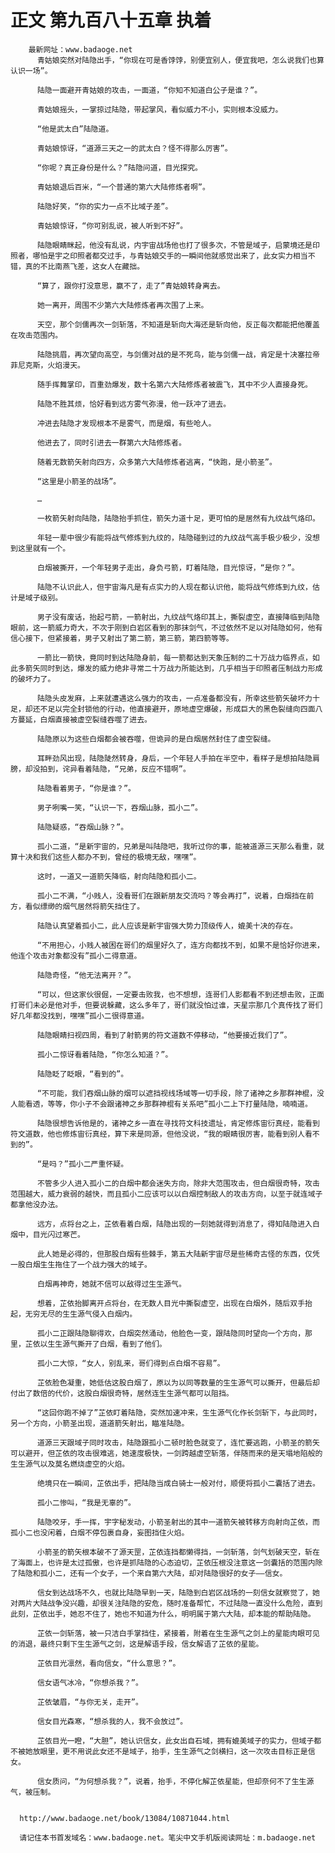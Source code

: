 # 正文 第九百八十五章 执着
        最新网址：www.badaoge.net
          青姑娘突然对陆隐出手，“你现在可是香饽饽，别便宜别人，便宜我吧，怎么说我们也算认识一场”。
      
          陆隐一面避开青姑娘的攻击，一面道，“你知不知道白公子是谁？”。
      
          青姑娘摇头，一掌掠过陆隐，带起掌风，看似威力不小，实则根本没威力。
      
          “他是武太白”陆隐道。
      
          青姑娘惊讶，“道源三天之一的武太白？怪不得那么厉害”。
      
          “你呢？真正身份是什么？”陆隐问道，目光探究。
      
          青姑娘退后百米，“一个普通的第六大陆修炼者啊”。
      
          陆隐好笑，“你的实力一点不比域子差”。
      
          青姑娘惊讶，“你可别乱说，被人听到不好”。
      
          陆隐眼睛眯起，他没有乱说，内宇宙战场他也打了很多次，不管是域子，启蒙境还是印照者，哪怕是宇之印照者都交过手，与青姑娘交手的一瞬间他就感觉出来了，此女实力相当不错，真的不比南燕飞差，这女人在藏拙。
      
          “算了，跟你打没意思，赢不了，走了”青姑娘转身离去。
      
          她一离开，周围不少第六大陆修炼者再次围了上来。
      
          天空，那个剑儒再次一剑斩落，不知道是斩向大海还是斩向他，反正每次都能把他覆盖在攻击范围内。
      
          陆隐挑眉，再次望向高空，与剑儒对战的是不死鸟，能与剑儒一战，肯定是十决塞拉帝菲尼克斯，火焰漫天。
      
          随手挥舞掌印，百重劲爆发，数十名第六大陆修炼者被震飞，其中不少人直接身死。
      
          陆隐不胜其烦，恰好看到远方雾气弥漫，他一跃冲了进去。
      
          冲进去陆隐才发现根本不是雾气，而是烟，有些呛人。
      
          他进去了，同时引进去一群第六大陆修炼者。
      
          随着无数箭矢射向四方，众多第六大陆修炼者逃离，“快跑，是小箭圣”。
      
          “这里是小箭圣的战场”。
      
          …
      
          一枚箭矢射向陆隐，陆隐抬手抓住，箭矢力道十足，更可怕的是居然有九纹战气烙印。
      
          年轻一辈中很少有能将战气修炼到九纹的，陆隐碰到过的九纹战气高手极少极少，没想到这里就有一个。
      
          白烟被撕开，一个年轻男子走出，身负弓箭，盯着陆隐，目光惊讶，“是你？”。
      
          陆隐不认识此人，但宇宙海凡是有点实力的人现在都认识他，能将战气修炼到九纹，估计是域子级别。
      
          男子没有废话，抬起弓箭，一箭射出，九纹战气烙印其上，撕裂虚空，直接降临到陆隐眼前，这一箭威力奇大，不次于刚到白岩区看到的那抹剑气，不过依然不足以对陆隐如何，他有信心接下，但紧接着，男子又射出了第二箭，第三箭，第四箭等等。
      
          一箭比一箭快，竟同时到达陆隐身前，每一箭都达到天象压制的二十万战力临界点，如此多箭矢同时到达，爆发的威力绝非寻常二十万战力所能达到，几乎相当于印照者压制战力形成的破坏力了。
      
          陆隐头皮发麻，上来就遭遇这么强力的攻击，一点准备都没有，所幸这些箭矢破坏力十足，却还不足以完全封锁他的行动，他直接避开，原地虚空爆破，形成巨大的黑色裂缝向四面八方蔓延，白烟直接被虚空裂缝吞噬了进去。
      
          陆隐原以为这些白烟都会被吞噬，但诡异的是白烟居然封住了虚空裂缝。
      
          耳畔劲风出现，陆隐陡然转身，身后，一个年轻人手拍在半空中，看样子是想拍陆隐肩膀，却没拍到，诧异看着陆隐，“兄弟，反应不错啊”。
      
          陆隐看着男子，“你是谁？”。
      
          男子咧嘴一笑，“认识一下，吞烟山脉，孤小二”。
      
          陆隐疑惑，“吞烟山脉？”。
      
          孤小二道，“是新宇宙的，兄弟是叫陆隐吧，我听过你的事，能被道源三天那么看重，就算十决和我们这些人都办不到，曾经的极境无敌，嘿嘿”。
      
          这时，一道又一道箭矢降临，射向陆隐和孤小二。
      
          孤小二不满，“小贱人，没看哥们在跟新朋友交流吗？等会再打”，说着，白烟挡在前方，看似缥缈的烟气居然将箭矢挡住了。
      
          陆隐认真望着孤小二，此人应该是新宇宙强大势力顶级传人，媲美十决的存在。
      
          “不用担心，小贱人被困在哥们的烟里好久了，连方向都找不到，如果不是恰好你进来，他连个攻击对象都没有”孤小二得意道。
      
          陆隐奇怪，“他无法离开？”。
      
          “可以，但这家伙很倔，一定要击败我，也不想想，连哥们人影都看不到还想击败，正面打哥们未必是他对手，但要说躲藏，这么多年了，哥们就没怕过谁，天星宗那几个真传找了哥们好几年都没找到，嘿嘿”孤小二很得意道。
      
          陆隐眼睛扫视四周，看到了射箭男的符文道数不停移动，“他要接近我们了”。
      
          孤小二惊讶看着陆隐，“你怎么知道？”。
      
          陆隐眨了眨眼，“看到的”。
      
          “不可能，我们吞烟山脉的烟可以遮挡视线场域等一切手段，除了诸神之乡那群神棍，没人能看透，等等，你小子不会跟诸神之乡那群神棍有关系吧”孤小二上下打量陆隐，喃喃道。
      
          陆隐很想告诉他是的，诸神之乡一直在寻找符文科技遗址，肯定修炼宙衍真经，能看到符文道数，他也修炼宙衍真经，算下来是同源，但他没说，“我的眼睛很厉害，能看到别人看不到的”。
      
          “是吗？”孤小二严重怀疑。
      
          不管多少人进入孤小二的白烟中都会迷失方向，除非大范围攻击，但白烟很奇特，攻击范围越大，威力衰弱的越快，而且孤小二应该可以以白烟控制敌人的攻击方向，以至于就连域子都拿他没办法。
      
          远方，点将台之上，芷依看着白烟，陆隐出现的一刻她就得到消息了，得知陆隐进入白烟中，目光闪过寒芒。
      
          此人她是必得的，但那股白烟有些棘手，第五大陆新宇宙尽是些稀奇古怪的东西，仅凭一股白烟生生拖住了一个战力强大的域子。
      
          白烟再神奇，她就不信可以敌得过生生源气。
      
          想着，芷依抬脚离开点将台，在无数人目光中撕裂虚空，出现在白烟外，随后双手抬起，无穷无尽的生生源气侵入白烟内。
      
          孤小二正跟陆隐聊得欢，白烟突然涌动，他脸色一变，跟陆隐同时望向一个方向，那里，芷依以生生源气撕开了白烟，看到了他们。
      
          孤小二大惊，“女人，别乱来，哥们得到点白烟不容易”。
      
          芷依脸色凝重，她低估这股白烟了，原以为以同等数量的生生源气可以撕开，但最后却付出了数倍的代价，这股白烟很奇特，居然连生生源气都可以阻挡。
      
          “这回你跑不掉了”芷依盯着陆隐，突然加速冲来，生生源气化作长剑斩下，与此同时，另一个方向，小箭圣出现，道道箭矢射出，瞄准陆隐。
      
          道源三天跟域子同时攻击，陆隐跟孤小二顿时脸色就变了，连忙要逃跑，小箭圣的箭矢可以避开，但芷依的攻击很难逃，她速度极快，一剑跨越虚空斩落，伴随而来的是天塌地陷般的生生源气以及莫名燃烧虚空的火焰。
      
          绝境只在一瞬间，芷依出手，把陆隐当成白骑士一般对付，顺便将孤小二囊括了进去。
      
          孤小二惨叫，“我是无辜的”。
      
          陆隐咬牙，手一挥，宇字秘发动，小箭圣射出的其中一道箭矢被转移方向射向芷依，而孤小二也没闲着，白烟不停包裹自身，妄图挡住火焰。
      
          小箭圣的箭矢根本破不了源天罡，芷依连挡都懒得挡，一剑斩落，剑气划破天空，斩在了海面上，也许是太过孤傲，也许是抓陆隐的心态迫切，芷依压根没注意这一剑囊括的范围内除了陆隐和孤小二，还有一个女子，一个来自第六大陆，却对陆隐很好的女子——信女。
      
          信女到达战场不久，也就比陆隐早到一天，陆隐到白岩区战场的一刻信女就察觉了，她对两片大陆战争没兴趣，却很关注陆隐的安危，随时准备帮忙，不过陆隐一直没什么危险，直到此刻，芷依出手，她忍不住了，她也不知道为什么，明明属于第六大陆，却本能的帮助陆隐。
      
          芷依一剑斩落，被一只洁白手掌挡住，紧接着，附着在生生源气之剑上的星能肉眼可见的消退，最终只剩下生生源气之剑，这是解语手段，信女解语了芷依的星能。
      
          芷依目光凛然，看向信女，“什么意思？”。
      
          信女语气冰冷，“你想杀我？”。
      
          芷依皱眉，“与你无关，走开”。
      
          信女目光森寒，“想杀我的人，我不会放过”。
      
          芷依目光一瞪，“大胆”，她认识信女，此女出自石域，拥有媲美域子的实力，但域子都不被她放眼里，更不用说此女还不是域子，抬手，生生源气之剑横扫，这一次攻击目标正是信女。
      
          信女质问，“为何想杀我？”，说着，抬手，不停化解芷依星能，但却奈何不了生生源气，被压制。
      
      
      http://www.badaoge.net/book/13084/10871044.html
      
      请记住本书首发域名：www.badaoge.net。笔尖中文手机版阅读网址：m.badaoge.net